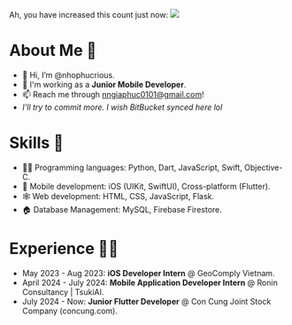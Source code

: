 Ah, you have increased this count just now: ![](https://komarev.com/ghpvc/?username=nhophucrious)
# About Me 👀
- 👋 Hi, I’m @nhophucrious.
- 👀 I'm working as a **Junior Mobile Developer**.
- 📫 Reach me through [nngiaphuc0101@gmail.com](mailto:nngiaphuc0101@gmail.com)!
- _I'll try to commit more. I wish BitBucket synced here lol_

# Skills 🔧
- 🧑‍💻 Programming languages: Python, Dart, JavaScript, Swift, Objective-C.
- 📱 Mobile development: iOS (UIKit, SwiftUI), Cross-platform (Flutter).
- 🕸️ Web development: HTML, CSS, JavaScript, Flask.
- 🏠 Database Management: MySQL, Firebase Firestore.

# Experience 👨‍💼
- May 2023 - Aug 2023: **iOS Developer Intern** @ GeoComply Vietnam.
- April 2024 - July 2024: **Mobile Application Developer Intern** @ Ronin Consultancy | TsukiAI.
- July 2024 - Now: **Junior Flutter Developer** @ Con Cung Joint Stock Company (concung.com).
<!---
nhophucrious/nhophucrious is a ✨ special ✨ repository because its `README.md` (this file) appears on your GitHub profile.
You can click the Preview link to take a look at your changes.
--->
